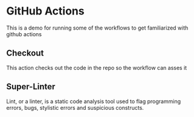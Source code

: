# GitHub Actions

This is a demo for running some of the workflows to get familiarized with github actions

## Checkout 
This action checks out the code in the repo so the workflow can asses it

## Super-Linter
Lint, or a linter, is a static code analysis tool used to flag programming errors, bugs, stylistic errors and suspicious constructs.
